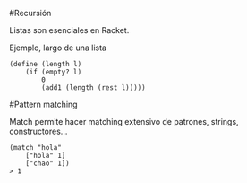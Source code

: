#Recursión

Listas son esenciales en Racket.

Ejemplo, largo de una lista
```racket
(define (length l)
    (if (empty? l)
        0
        (add1 (length (rest l)))))
```
#Pattern matching

Match permite hacer matching extensivo de patrones, strings, constructores...
```racket
(match "hola"
    ["hola" 1]
    ["chao" 1])
> 1
```
